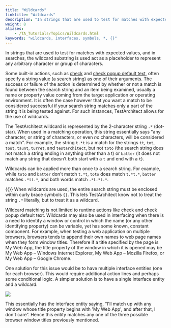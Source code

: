```yaml
--- 
title: "Wildcards"
linktitle: "Wildcards"
description: "In strings that are used to test for matches with expected values, and in searches, the wildcard substring is used act as a placeholder to represent any arbitrary character or group of characters."
weight: 8
aliases: 
    - /TA_Tutorials/Topics/Wildcards.html
keywords: "wildcards, interfaces, symbols, *, {}"
---
```


In strings that are used to test for matches with expected values, and in searches, the wildcard substring is used act as a placeholder to represent any arbitrary character or group of characters.

Some built-in actions, such as [check](/automation-guide/action-based-testing-language/built-in-actions/user-interface-actions/control-element/check) and [check popup default text](/automation-guide/action-based-testing-language/built-in-actions/user-interface-actions/browsing/check-popup-default-text), often specify a string value \(a search string\) as one of their arguments. The success or failure of the action is determined by whether or not a match is found between the search string and an item being examined, usually a name or property value coming from the target application or operating environment. It is often the case however that you want a match to be considered successful if your search string matches only a part of the string it is being tested against. For such instances, TestArchitect allows for the use of wildcards.

The TestArchitect wildcard is represented by the 2-character string `.*` \(dot-star\). When used in a matching operation, this string essentially says "any character, or string of characters, or even *no* characters, will be considered a match". For example, the string `t.*t` is a match for the strings `tt`, `tot`, `tout`, `taunt`, `turret`, and `testarchitect`, but not `toto` \(the search string does not match a string ending in anything other than a t\) or `batter` \(it does not match any string that doesn’t both start with a `t` and end with a `t`\).

Wildcards can be applied more than once to a search string. For example, while `toto` and `batter` don't match `t.*t`, `toto` does match `t.*t.*`, `batter` matches `.*tt.*`, and both words match `.*t.*t.*`.

{{<note>}} When wildcards are used, the entire search string must be enclosed within curly brace symbols `{}`. This lets TestArchitect know not to treat the string `.*` literally, but to treat it as a wildcard.

Wildcard matching is not limited to runtime actions like check and check popup default text. Wildcards may also be used in interfacing when there is a need to identify a window or control in which the name \(or any other identifying property\) can be variable, yet has some known, constant component. For example, when testing a web application on multiple browsers, browsers tends to append their own names to web page names when they form window titles. Therefore if a title specified by the page is My Web App, the title property of the window in which it is opened may be My Web App – Windows Internet Explorer, My Web App – Mozilla Firefox, or My Web App – Google Chrome.

One solution for this issue would be to have multiple interface entities \(one for each browser\). This would require additional action lines and perhaps some conditional logic. A simpler solution is to have a single interface entity and a wildcard:

![](/images/TA_Tutorials/Images/tut.Vars_and_Exps.Wildcards.Window_interfacing.png)

This essentially has the interface entity saying, “I'll match up with any window whose title property begins with 'My Web App', and after that, I don't care”. Hence this entity matches any one of the three possible browser window titles previously mentioned.




